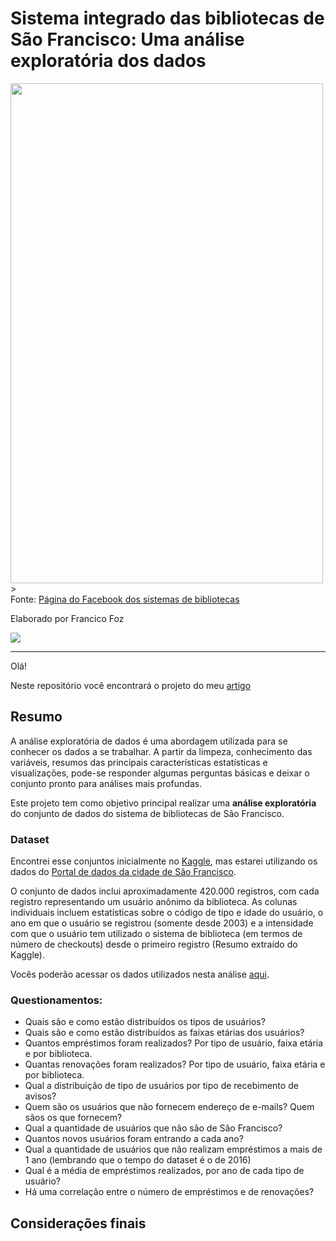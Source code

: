 # Sistema integrado das bibliotecas de São Francisco: Uma análise exploratória dos dados

<img src="https://scontent.fcpq3-1.fna.fbcdn.net/v/t31.18172-8/171711_10150153741865609_7118011_o.jpg?_nc_cat=104&ccb=1-5&_nc_sid=174925&_nc_ohc=nrjm7CEB4KoAX-wp8mZ&_nc_oc=AQmfCEz0DIw1kRpFOvq7F1nqFJYmISjhsxxMH9_nXL7AlvgfEuyOQMLwR1BLPCj5Du18a6dhr4qm4ayh57s7qvLM&_nc_ht=scontent.fcpq3-1.fna&oh=00_AT9Q-nP7ImC2uIKUI-rWwB14i6es2TtgYsTJc12fy-ZBIw&oe=61E8A7B4" height="800" width="500" align="middle"> ></a>  
Fonte: [Página do Facebook dos sistemas de bibliotecas](https://www.facebook.com/sfpl.org)


Elaborado por Francico Foz

<a href="https://img.shields.io/badge/author-gustavolq-blue.svg)](https://www.linkedin.com/in/francisco-tadeu-foz/" target="_blank"><img src="https://img.shields.io/badge/-LinkedIn-%230077B5?style=for-the-badge&logo=linkedin&logoColor=white" target="_blank"></a>  

---

Olá! 

Neste repositório você encontrará o projeto do meu [artigo]() 


## Resumo
A análise exploratória de dados é uma abordagem utilizada para se conhecer os dados a se trabalhar. 
A partir da limpeza, conhecimento das variáveis, resumos das principais características estatísticas e visualizações, pode-se responder algumas perguntas básicas e deixar o conjunto pronto para análises mais profundas.

Este projeto tem como objetivo principal realizar uma **análise exploratória** do conjunto de dados do sistema de bibliotecas de São Francisco. 

### Dataset

Encontrei esse conjuntos inicialmente no [Kaggle](https://www.kaggle.com/datasf/sf-library-usage-data?select=Library_Usage.csv), mas estarei utilizando os dados do [Portal de dados da cidade de São Francisco](https://data.sfgov.org/Culture-and-Recreation/Library-Usage/qzz6-2jup).

O conjunto de dados inclui aproximadamente 420.000 registros, com cada registro representando um usuário anônimo da biblioteca. As colunas individuais incluem estatísticas sobre o código de tipo e idade do usuário, o ano em que o usuário se registrou (somente desde 2003) e a intensidade com que o usuário tem utilizado o sistema de biblioteca (em termos de número de checkouts) desde o primeiro registro (Resumo extraído do Kaggle). 

Vocês poderão acessar os dados utilizados nesta análise [aqui](https://drive.google.com/file/d/1wTom0A8SRd7XlR-pBqu720O1rhOR41uD/view?usp=sharing).


### Questionamentos:
*    Quais são e como estão distribuídos os tipos de usuários?
*    Quais são e como estão distribuídos as faixas etárias dos usuários? 
*    Quantos empréstimos foram realizados? Por tipo de usuário, faixa etária e por biblioteca.
*    Quantas renovações foram realizados? Por tipo de usuário, faixa etária e por biblioteca.
*    Qual a distribuição de tipo de usuários por tipo de recebimento de avisos?
*    Quem são os usuários que não fornecem endereço de e-mails? Quem sãos os que fornecem? 
*    Qual a quantidade de usuários que não são de São Francisco?
*    Quantos novos usuários foram entrando a cada ano?
*    Qual a quantidade de usuários que não realizam empréstimos a mais de 1 ano (lembrando que o tempo do dataset é o de 2016)
*    Qual é a média de empréstimos realizados,  por ano de cada tipo de usuário? 
*    Há uma correlação entre o número de empréstimos e de renovações? 



## Considerações finais


